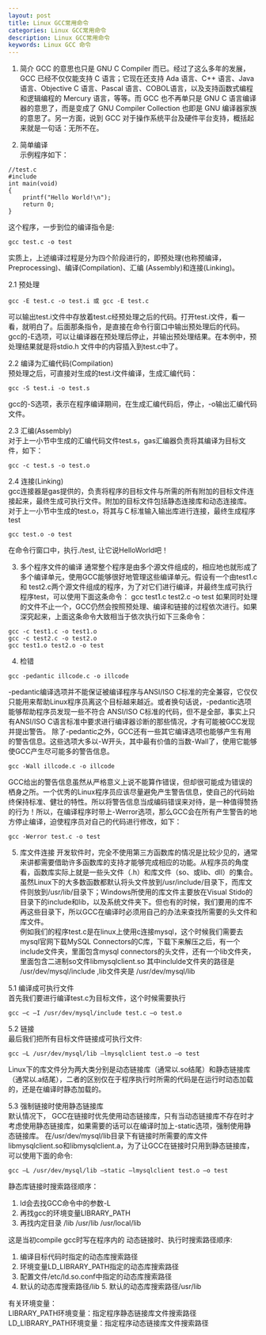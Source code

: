 ```yaml
---
layout: post
title: Linux GCC常用命令
categories: Linux GCC常用命令
description: Linux GCC常用命令
keywords: Linux GCC 命令
---
```


1. 简介
GCC 的意思也只是 GNU C Compiler 而已。经过了这么多年的发展，GCC 已经不仅仅能支持 C 语言；它现在还支持 Ada 语言、C++ 语言、Java 语言、Objective C 语言、Pascal 语言、COBOL语言，以及支持函数式编程和逻辑编程的 Mercury 语言，等等。而 GCC 也不再单只是 GNU C 语言编译器的意思了，而是变成了 GNU Compiler Collection 也即是 GNU 编译器家族的意思了。另一方面，说到 GCC 对于操作系统平台及硬件平台支持，概括起来就是一句话：无所不在。

2. 简单编译  
示例程序如下：  
```
//test.c
#include
int main(void)
{
    printf("Hello World!\n");
    return 0;
}
```
这个程序，一步到位的编译指令是:
```
gcc test.c -o test
```
实质上，上述编译过程是分为四个阶段进行的，即预处理(也称预编译，Preprocessing)、编译(Compilation)、汇编 (Assembly)和连接(Linking)。

2.1 预处理  
```
gcc -E test.c -o test.i 或 gcc -E test.c
```
可以输出test.i文件中存放着test.c经预处理之后的代码。打开test.i文件，看一看，就明白了。后面那条指令，是直接在命令行窗口中输出预处理后的代码。 gcc的-E选项，可以让编译器在预处理后停止，并输出预处理结果。在本例中，预处理结果就是将stdio.h 文件中的内容插入到test.c中了。

2.2 编译为汇编代码(Compilation)  
预处理之后，可直接对生成的test.i文件编译，生成汇编代码：
```
gcc -S test.i -o test.s
```
gcc的-S选项，表示在程序编译期间，在生成汇编代码后，停止，-o输出汇编代码文件。  

2.3 汇编(Assembly)  
对于上一小节中生成的汇编代码文件test.s，gas汇编器负责将其编译为目标文件，如下：  
```
gcc -c test.s -o test.o
```

2.4 连接(Linking)  
gcc连接器是gas提供的，负责将程序的目标文件与所需的所有附加的目标文件连接起来，最终生成可执行文件。附加的目标文件包括静态连接库和动态连接库。 对于上一小节中生成的test.o，将其与Ｃ标准输入输出库进行连接，最终生成程序test  
```
gcc test.o -o test  
```
在命令行窗口中，执行./test, 让它说HelloWorld吧！  

3. 多个程序文件的编译
通常整个程序是由多个源文件组成的，相应地也就形成了多个编译单元，使用GCC能够很好地管理这些编译单元。假设有一个由test1.c和 test2.c两个源文件组成的程序，为了对它们进行编译，并最终生成可执行程序test，可以使用下面这条命令：
gcc test1.c test2.c -o test
如果同时处理的文件不止一个，GCC仍然会按照预处理、编译和链接的过程依次进行。如果深究起来，上面这条命令大致相当于依次执行如下三条命令：
```
gcc -c test1.c -o test1.o
gcc -c test2.c -o test2.o
gcc test1.o test2.o -o test
```

4. 检错
```
gcc -pedantic illcode.c -o illcode
```
-pedantic编译选项并不能保证被编译程序与ANSI/ISO C标准的完全兼容，它仅仅只能用来帮助Linux程序员离这个目标越来越近。或者换句话说，-pedantic选项能够帮助程序员发现一些不符合 ANSI/ISO C标准的代码，但不是全部，事实上只有ANSI/ISO C语言标准中要求进行编译器诊断的那些情况，才有可能被GCC发现并提出警告。 除了-pedantic之外，GCC还有一些其它编译选项也能够产生有用的警告信息。这些选项大多以-W开头，其中最有价值的当数-Wall了，使用它能够使GCC产生尽可能多的警告信息。
```
gcc -Wall illcode.c -o illcode
```
GCC给出的警告信息虽然从严格意义上说不能算作错误，但却很可能成为错误的栖身之所。一个优秀的Linux程序员应该尽量避免产生警告信息，使自己的代码始终保持标准、健壮的特性。所以将警告信息当成编码错误来对待，是一种值得赞扬的行为！所以，在编译程序时带上-Werror选项，那么GCC会在所有产生警告的地方停止编译，迫使程序员对自己的代码进行修改，如下：
```
gcc -Werror test.c -o test
```

5. 库文件连接
开发软件时，完全不使用第三方函数库的情况是比较少见的，通常来讲都需要借助许多函数库的支持才能够完成相应的功能。从程序员的角度看，函数库实际上就是一些头文件（.h）和库文件（so、或lib、dll）的集合。虽然Linux下的大多数函数都默认将头文件放到/usr/include/目录下，而库文件则放到/usr/lib/目录下；Windows所使用的库文件主要放在Visual Stido的目录下的include和lib，以及系统文件夹下。但也有的时候，我们要用的库不再这些目录下，所以GCC在编译时必须用自己的办法来查找所需要的头文件和库文件。   
例如我们的程序test.c是在linux上使用c连接mysql，这个时候我们需要去mysql官网下载MySQL Connectors的C库，下载下来解压之后，有一个include文件夹，里面包含mysql connectors的头文件，还有一个lib文件夹，里面包含二进制so文件libmysqlclient.so 其中inclulde文件夹的路径是 /usr/dev/mysql/include ,lib文件夹是   /usr/dev/mysql/lib  

5.1 编译成可执行文件   
首先我们要进行编译test.c为目标文件，这个时候需要执行
```
gcc –c –I /usr/dev/mysql/include test.c –o test.o
```
5.2 链接  
最后我们把所有目标文件链接成可执行文件:
```
gcc –L /usr/dev/mysql/lib –lmysqlclient test.o –o test
```
Linux下的库文件分为两大类分别是动态链接库（通常以.so结尾）和静态链接库（通常以.a结尾），二者的区别仅在于程序执行时所需的代码是在运行时动态加载的，还是在编译时静态加载的。

5.3 强制链接时使用静态链接库  
默认情况下， GCC在链接时优先使用动态链接库，只有当动态链接库不存在时才考虑使用静态链接库，如果需要的话可以在编译时加上-static选项，强制使用静态链接库。 在/usr/dev/mysql/lib目录下有链接时所需要的库文件libmysqlclient.so和libmysqlclient.a，为了让GCC在链接时只用到静态链接库，可以使用下面的命令:
```
gcc –L /usr/dev/mysql/lib –static –lmysqlclient test.o –o test
```
静态库链接时搜索路径顺序：
  1. ld会去找GCC命令中的参数-L
  2. 再找gcc的环境变量LIBRARY_PATH
  3. 再找内定目录 /lib /usr/lib /usr/local/lib

  这是当初compile gcc时写在程序内的 动态链接时、执行时搜索路径顺序:
  1. 编译目标代码时指定的动态库搜索路径
  2. 环境变量LD_LIBRARY_PATH指定的动态库搜索路径
  3. 配置文件/etc/ld.so.conf中指定的动态库搜索路径
  4. 默认的动态库搜索路径/lib 5. 默认的动态库搜索路径/usr/lib

  有关环境变量：  
LIBRARY_PATH环境变量：指定程序静态链接库文件搜索路径  
LD_LIBRARY_PATH环境变量：指定程序动态链接库文件搜索路径
